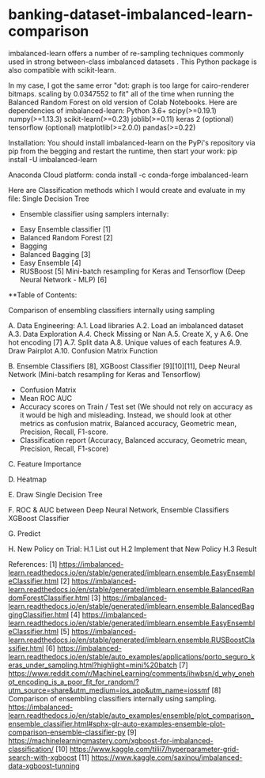 # banking-dataset-imbalanced-learn-comparison

imbalanced-learn offers a number of re-sampling techniques commonly used in strong between-class imbalanced datasets . 
This Python package is also compatible with scikit-learn.

In my case, I got the same error "dot: graph is too large for cairo-renderer bitmaps. scaling by 0.0347552 to fit" all of the time when running the Balanced Random Forest on old version of Colab Notebooks. Here are dependencies of imbalanced-learn:
Python 3.6+
scipy(>=0.19.1)
numpy(>=1.13.3)
scikit-learn(>=0.23)
joblib(>=0.11)
keras 2 (optional)
tensorflow (optional)
matplotlib(>=2.0.0)
pandas(>=0.22)

Installation: 
You should install imbalanced-learn on the PyPi's repository via pip from the begging and restart the runtime, then start your work:
pip install -U imbalanced-learn

Anaconda Cloud platform: 
conda install -c conda-forge imbalanced-learn

Here are Classification methods which I would create and evaluate in my file:
Single Decision Tree 
* Ensemble classifier using samplers internally:
- Easy Ensemble classifier [1]
- Balanced Random Forest [2]
- Bagging
- Balanced Bagging [3]
- Easy Ensemble [4]
- RUSBoost [5]
Mini-batch resampling for Keras and Tensorflow (Deep Neural Network - MLP) [6]


**Table of Contents:

Comparison of ensembling classifiers internally using sampling

A. Data Engineering:
A.1. Load libraries
A.2. Load an imbalanced dataset
A.3. Data Exploration
A.4. Check Missing or Nan
A.5. Create X, y
A.6. One hot encoding [7]
A.7. Split data
A.8. Unique values of each features
A.9. Draw Pairplot
A.10. Confusion Matrix Function

B. Ensemble Classifiers [8], XGBoost Classifier [9][10][11], Deep Neural Network (Mini-batch resampling for Keras and Tensorflow) 
- Confusion Matrix
- Mean ROC AUC
- Accuracy scores on Train / Test set (We should not rely on accuracy as it would be high and misleading. Instead, we should look at other metrics as confusion matrix, Balanced accuracy, Geometric mean, Precision, Recall, F1-score.
- Classification report (Accuracy, Balanced accuracy, Geometric mean, Precision, Recall, F1-score)

C. Feature Importance

D. Heatmap

E. Draw Single Decision Tree

F. ROC & AUC between Deep Neural Network, Ensemble Classifiers XGBoost Classifier

G. Predict

H. New Policy on Trial:
H.1 List out
H.2 Implement that New Policy
H.3 Result


References:
[1] https://imbalanced-learn.readthedocs.io/en/stable/generated/imblearn.ensemble.EasyEnsembleClassifier.html
[2] https://imbalanced-learn.readthedocs.io/en/stable/generated/imblearn.ensemble.BalancedRandomForestClassifier.html
[3] https://imbalanced-learn.readthedocs.io/en/stable/generated/imblearn.ensemble.BalancedBaggingClassifier.html
[4] https://imbalanced-learn.readthedocs.io/en/stable/generated/imblearn.ensemble.EasyEnsembleClassifier.html
[5] https://imbalanced-learn.readthedocs.io/en/stable/generated/imblearn.ensemble.RUSBoostClassifier.html
[6] https://imbalanced-learn.readthedocs.io/en/stable/auto_examples/applications/porto_seguro_keras_under_sampling.html?highlight=mini%20batch
[7] https://www.reddit.com/r/MachineLearning/comments/ihwbsn/d_why_onehot_encoding_is_a_poor_fit_for_random/?utm_source=share&utm_medium=ios_app&utm_name=iossmf
[8] Comparison of ensembling classifiers internally using sampling. https://imbalanced-learn.readthedocs.io/en/stable/auto_examples/ensemble/plot_comparison_ensemble_classifier.html#sphx-glr-auto-examples-ensemble-plot-comparison-ensemble-classifier-py
[9] https://machinelearningmastery.com/xgboost-for-imbalanced-classification/
[10] https://www.kaggle.com/tilii7/hyperparameter-grid-search-with-xgboost
[11] https://www.kaggle.com/saxinou/imbalanced-data-xgboost-tunning
